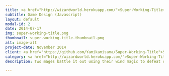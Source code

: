 ```yaml
---
title: <a href="http://wizardworld.herokuapp.com/">Super-Working-Title</a>
subtitle: Game Design (Javascript)
layout: default
modal-id: 2
date: 2014-07-17
img: super-working-title.png
thumbnail: super-working-title-thumbnail.png
alt: image-alt
project-date: November 2014
client: <a href="https://github.com/Yamikamisama/Super-Working-Title">Source</a>
category: <a href="http://wizardworld.herokuapp.com/">Super-Working-Title</a>
description: Two mages battle it out using their wind magic to defeat one another.

---
```

